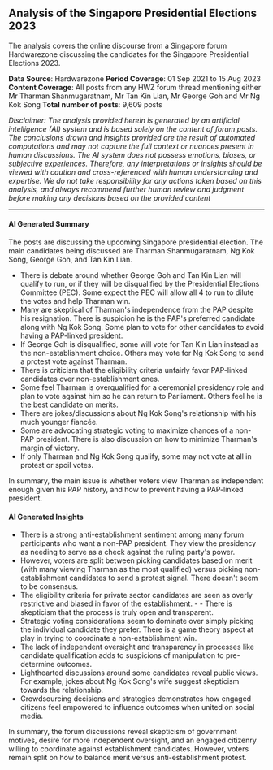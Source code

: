 ## Analysis of the Singapore Presidential Elections 2023

The analysis covers the online discourse from a Singapore forum Hardwarezone discussing the candidates for the Singapore Presidential Elections 2023.

**Data Source**: Hardwarezone
**Period Coverage**: 01 Sep 2021 to 15 Aug 2023
**Content Coverage**: All posts from any HWZ forum thread mentioning either Mr Tharman
Shanmugaratnam, Mr Tan Kin Lian, Mr George Goh and Mr Ng Kok Song
**Total number of posts**: 9,609 posts

*Disclaimer: The analysis provided herein is generated by an artificial intelligence (AI) system
and is based solely on the content of forum posts. The conclusions drawn and insights provided
are the result of automated computations and may not capture the full context or nuances
present in human discussions. The AI system does not possess emotions, biases, or subjective
experiences. Therefore, any interpretations or insights should be viewed with caution and
cross-referenced with human understanding and expertise. We do not take responsibility for any
actions taken based on this analysis, and always recommend further human review and
judgment before making any decisions based on the provided content*

---

#### AI Generated Summary

The posts are discussing the upcoming Singapore presidential election. The main
candidates being discussed are Tharman Shanmugaratnam, Ng Kok Song, George
Goh, and Tan Kin Lian.
- There is debate around whether George Goh and Tan Kin Lian will qualify to run, or if
they will be disqualified by the Presidential Elections Committee (PEC). Some expect the
PEC will allow all 4 to run to dilute the votes and help Tharman win.
- Many are skeptical of Tharman's independence from the PAP despite his resignation.
There is suspicion he is the PAP's preferred candidate along with Ng Kok Song. Some
plan to vote for other candidates to avoid having a PAP-linked president.
- If George Goh is disqualified, some will vote for Tan Kin Lian instead as the
non-establishment choice. Others may vote for Ng Kok Song to send a protest vote
against Tharman.
- There is criticism that the eligibility criteria unfairly favor PAP-linked candidates over
non-establishment ones.
- Some feel Tharman is overqualified for a ceremonial presidency role and plan to vote
against him so he can return to Parliament. Others feel he is the best candidate on
merits.
- There are jokes/discussions about Ng Kok Song's relationship with his much younger
fiancée.
- Some are advocating strategic voting to maximize chances of a non-PAP president.
There is also discussion on how to minimize Tharman's margin of victory.
- If only Tharman and Ng Kok Song qualify, some may not vote at all in protest or spoil
votes.

In summary, the main issue is whether voters view Tharman as independent enough given his
PAP history, and how to prevent having a PAP-linked president.

#### AI Generated Insights

- There is a strong anti-establishment sentiment among many forum participants who want
a non-PAP president. They view the presidency as needing to serve as a check against
the ruling party's power.
- However, voters are split between picking candidates based on merit (with many viewing
Tharman as the most qualified) versus picking non-establishment candidates to send a
protest signal. There doesn't seem to be consensus.
- The eligibility criteria for private sector candidates are seen as overly restrictive and
biased in favor of the establishment. - - There is skepticism that the process is truly open
and transparent.
- Strategic voting considerations seem to dominate over simply picking the individual
candidate they prefer. There is a game theory aspect at play in trying to coordinate a
non-establishment win.
- The lack of independent oversight and transparency in processes like candidate
qualification adds to suspicions of manipulation to pre-determine outcomes.
- Lighthearted discussions around some candidates reveal public views. For example,
jokes about Ng Kok Song's wife suggest skepticism towards the relationship.
- Crowdsourcing decisions and strategies demonstrates how engaged citizens feel
empowered to influence outcomes when united on social media.

In summary, the forum discussions reveal skepticism of government motives, desire for more
independent oversight, and an engaged citizenry willing to coordinate against establishment
candidates. However, voters remain split on how to balance merit versus anti-establishment
protest.

